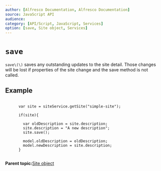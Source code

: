```yaml
---
author: [Alfresco Documentation, Alfresco Documentation]
source: JavaScript API
audience: 
category: [API/Script, JavaScript, Services]
option: [save, Site object, Services]
---
```


# `save`

`save\(\)` saves any outstanding updates to the site detail. Those changes will be lost if properties of the site change and the save method is not called.

## Example

```

      var site = siteService.getSite("simple-site");
      
      if(site){
      
        var oldDescription = site.description;
        site.description = "A new description";
        site.save();
        
        model.oldDescription = oldDescription;
        model.newDescription = site.description;
      }
      
```

**Parent topic:**[Site object](../references/API-JS-Site.md)

